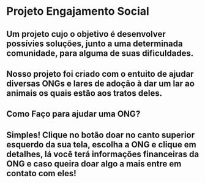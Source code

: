 # Projeto Engajamento Social
## Um projeto cujo o objetivo é desenvolver possívies soluções, junto a uma determinada comunidade, para alguma de suas dificuldades.


## Nosso projeto foi criado com o entuito de ajudar diversas ONGs e lares de adoção à dar um lar ao animais os quais estão aos tratos deles.
## Como Faço para ajudar uma ONG?
## Simples! Clique no botão doar no canto superior esquerdo da sua tela, escolha a ONG e clique em detalhes, lá você terá informações financeiras da ONG e caso queira doar algo a mais entre em contato com eles!
##